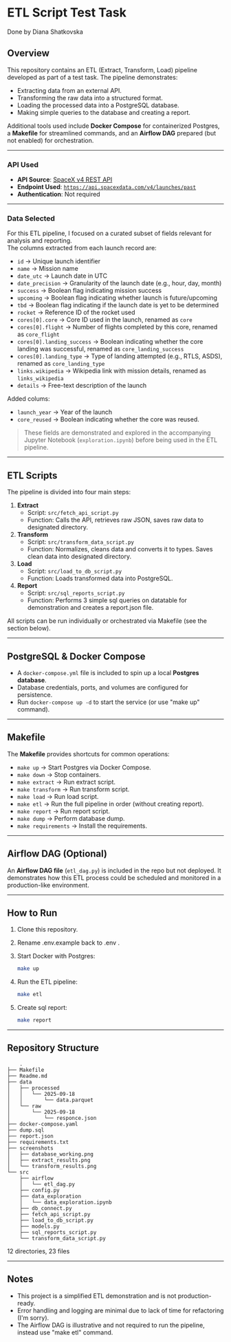 # ETL Script Test Task

Done by Diana Shatkovska

## Overview

This repository contains an ETL (Extract, Transform, Load) pipeline
developed as part of a test task.
The pipeline demonstrates: 
- Extracting data from an external API.
- Transforming the raw data into a structured format.
- Loading the processed data into a PostgreSQL database.
- Making simple queries to the database and creating a report.

Additional tools used include **Docker Compose** for containerized
Postgres, a **Makefile** for streamlined commands, and an **Airflow
DAG** prepared (but not enabled) for orchestration.

------------------------------------------------------------------------

### API Used

- **API Source**: [SpaceX v4 REST API](https://github.com/r-spacex/SpaceX-API/tree/master/docs/launches/v4)  
- **Endpoint Used**: [`https://api.spacexdata.com/v4/launches/past`](https://api.spacexdata.com/v4/launches/past)  
- **Authentication**: Not required  

------------------------------------------------------------------------

### Data Selected
For this ETL pipeline, I focused on a curated subset of fields relevant for analysis and reporting.  
The columns extracted from each launch record are:

- `id` → Unique launch identifier  
- `name` → Mission name  
- `date_utc` → Launch date in UTC  
- `date_precision` → Granularity of the launch date (e.g., hour, day, month)  
- `success` → Boolean flag indicating mission success  
- `upcoming` → Boolean flag indicating whether launch is future/upcoming  
- `tbd` → Boolean flag indicating if the launch date is yet to be determined  
- `rocket` → Reference ID of the rocket used  
- `cores[0].core` → Core ID used in the launch, renamed as `core`
- `cores[0].flight` → Number of flights completed by this core, renamed as `core_flight`
- `cores[0].landing_success` → Boolean indicating whether the core landing was successful, renamed as `core_landing_success`
- `cores[0].landing_type` → Type of landing attempted (e.g., RTLS, ASDS), renamed as `core_landing_type`
- `links.wikipedia` → Wikipedia link with mission details, renamed as `links_wikipedia`
- `details` → Free-text description of the launch 

Added colums:
- `launch_year` → Year of the launch
- `core_reused` → Boolean indicating whether the core was reused.

> These fields are demonstrated and explored in the accompanying Jupyter Notebook (`exploration.ipynb`) before being used in the ETL pipeline.

------------------------------------------------------------------------

## ETL Scripts

The pipeline is divided into four main steps:

1.  **Extract**
    -   Script: `src/fetch_api_script.py`
    -   Function: Calls the API, retrieves raw JSON, saves raw data to designated directory.
2.  **Transform**
    -   Script: `src/transform_data_script.py`
    -   Function: Normalizes, cleans data and converts it to types. Saves clean data into designated directory.
3.  **Load**
    -   Script: `src/load_to_db_script.py`
    -   Function: Loads transformed data into PostgreSQL.
3.  **Report**
    -   Script: `src/sql_reports_script.py`
    -   Function: Performs 3 simple sql queries on datatable for demonstration and creates a report.json file.

All scripts can be run individually or orchestrated via Makefile (see the section below).

------------------------------------------------------------------------

## PostgreSQL & Docker Compose

-   A `docker-compose.yml` file is included to spin up a local
    **Postgres database**.
-   Database credentials, ports, and volumes are configured for
    persistence.
-   Run `docker-compose up -d` to start the service (or use "make up" command).

------------------------------------------------------------------------

## Makefile

The **Makefile** provides shortcuts for common operations: 
- `make up` → Start Postgres via Docker Compose.
- `make down` → Stop containers.
- `make extract` → Run extract script.
- `make transform` → Run transform script.
- `make load` → Run load script.
- `make etl` → Run the full pipeline in order (without creating report).
- `make report` → Run report script.
- `make dump` → Perform database dump.
- `make requirements` → Install the requirements.

------------------------------------------------------------------------

## Airflow DAG (Optional)

An **Airflow DAG file** (`etl_dag.py`) is included in the repo but not
deployed.
It demonstrates how this ETL process could be scheduled and monitored in
a production-like environment.

------------------------------------------------------------------------

## How to Run

1.  Clone this repository.

2.  Rename .env.example back to .env .

3.  Start Docker with Postgres:

    ``` bash
    make up
    ```

4.  Run the ETL pipeline:

    ``` bash
    make etl
    ```

5.  Create sql report:

    ``` bash
    make report
    ```

------------------------------------------------------------------------

## Repository Structure

        .
    ├── Makefile
    ├── Readme.md
    ├── data
    │   ├── processed
    │   │   └── 2025-09-18
    │   │       └── data.parquet
    │   └── raw
    │       └── 2025-09-18
    │           └── responce.json
    ├── docker-compose.yaml
    ├── dump.sql
    ├── report.json
    ├── requirements.txt
    ├── screenshots
    │   ├── database_working.png
    │   ├── extract_results.png
    │   └── transform_results.png
    └── src
        ├── airflow
        │   └── etl_dag.py
        ├── config.py
        ├── data_exploration
        │   └── data_exploration.ipynb
        ├── db_connect.py
        ├── fetch_api_script.py
        ├── load_to_db_script.py
        ├── models.py
        ├── sql_reports_script.py
        └── transform_data_script.py

12 directories, 23 files

------------------------------------------------------------------------

## Notes

-   This project is a simplified ETL demonstration and is not
    production-ready.
-   Error handling and logging are minimal due to lack of time for refactoring (I'm sorry).
-   The Airflow DAG is illustrative and not required to run the
    pipeline, instead use "make etl" command.

